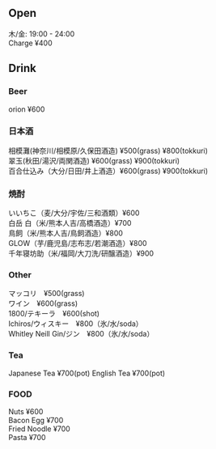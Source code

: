 ## Open
木/金: 19:00 - 24:00  
Charge ¥400

## Drink

### Beer
orion ¥600

### 日本酒
相模灘(神奈川/相模原/久保田酒造) ¥500(grass) ¥800(tokkuri)  
翠玉(秋田/湯沢/両関酒造) ¥600(grass) ¥900(tokkuri)  
百合仕込み（大分/日田/井上酒造）¥600(grass) ¥900(tokkuri)

### 焼酎
いいちこ（麦/大分/宇佐/三和酒類）¥600  
白岳 白（米/熊本人吉/高橋酒造）¥700  
鳥飼（米/熊本人吉/鳥飼酒造）¥800  
GLOW（芋/鹿児島/志布志/若潮酒造）¥800  
千年寝坊助（米/福岡/大刀洗/研醸酒造）¥900

### Other
マッコリ　¥500(grass)  
ワイン　¥600(grass)  
1800/テキーラ　¥600(shot)  
Ichiros/ウィスキー　¥800（氷/水/soda）  
Whitley Neill Gin/ジン　¥800（氷/水/soda）

### Tea
Japanese Tea ¥700(pot) English Tea ¥700(pot)

### FOOD
Nuts ¥600  
Bacon Egg ¥700  
Fried Noodle ¥700  
Pasta ¥700
